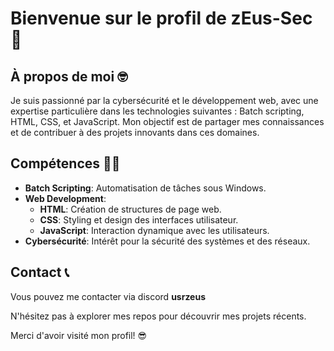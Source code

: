 # Bienvenue sur le profil de zEus-Sec 👋

## À propos de moi 🤓

Je suis passionné par la cybersécurité et le développement web, avec une expertise particulière dans les technologies suivantes : Batch scripting, HTML, CSS, et JavaScript. Mon objectif est de partager mes connaissances et de contribuer à des projets innovants dans ces domaines.

## Compétences 👨‍💻

- **Batch Scripting**: Automatisation de tâches sous Windows.
- **Web Development**:
  - **HTML**: Création de structures de page web.
  - **CSS**: Styling et design des interfaces utilisateur.
  - **JavaScript**: Interaction dynamique avec les utilisateurs.
- **Cybersécurité**: Intérêt pour la sécurité des systèmes et des réseaux.


## Contact 📞

Vous pouvez me contacter via discord **usrzeus**

N'hésitez pas à explorer mes repos pour découvrir mes projets récents.

Merci d'avoir visité mon profil! 😎

